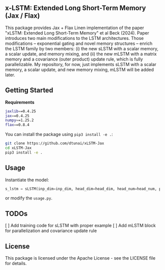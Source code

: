 ## x-LSTM: Extended Long Short-Term Memory (Jax / Flax)

This package provides Jax + Flax Linen implementation of the paper "xLSTM: Extended Long Short-Term Memory" et al Beck (2024). Paper introduces two main modifications to the LSTM architectures. Those modifications – exponential gating and novel memory structures – enrich the LSTM family by two members: (i) the new sLSTM with a scalar memory, a scalar update, and memory mixing, and (ii) the new mLSTM with a matrix memory and a covariance (outer product) update rule, which is fully parallelizable. My repository, for now, just implements sLSTM with a scalar memory, a scalar update, and new memory mixing, mLSTM will be added later.

## Getting Started

**Requirements**

```bash
jaxlib==0.4.25
jax==0.4.25
numpy==1.25.2
flax==0.8.4
```

You can install the package using `pip3 install -e .`:

```bash
git clone https://github.com/dtunai/xLSTM-Jax
cd xLSTM-Jax
pip3 install -e .
```

## Usage

Instantiate the model:

```python
s_lstm = sLSTM(inp_dim=inp_dim, head_dim=head_dim, head_num=head_num, p_factor=4 / 3)
```

or modify the `usage.py`.


## TODOs

[ ] Add training code for sLSTM with proper example
[ ] Add mLSTM block for parallelization and covariance update rule

## License

This package is licensed under the Apache License - see the LICENSE file for details.